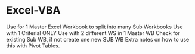 # Excel-VBA
Use for 1 Master Excel Workbook to split into many Sub Workbooks
Use with 1 Criterial ONLY
Use with 2 different WS in 1 Master WB
Check for existing Sub WB, if not create one new SUB WB
Extra notes on how to use this with Pivot Tables.
